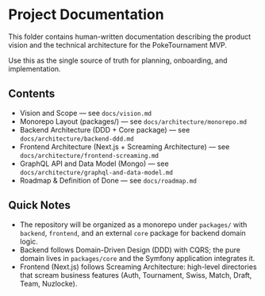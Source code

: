 # Project Documentation

This folder contains human-written documentation describing the product vision and the technical architecture for the PokeTournament MVP.

Use this as the single source of truth for planning, onboarding, and implementation.

## Contents

- Vision and Scope — see `docs/vision.md`
- Monorepo Layout (packages/) — see `docs/architecture/monorepo.md`
- Backend Architecture (DDD + Core package) — see `docs/architecture/backend-ddd.md`
- Frontend Architecture (Next.js + Screaming Architecture) — see `docs/architecture/frontend-screaming.md`
- GraphQL API and Data Model (Mongo) — see `docs/architecture/graphql-and-data-model.md`
- Roadmap & Definition of Done — see `docs/roadmap.md`

## Quick Notes

- The repository will be organized as a monorepo under `packages/` with `backend`, `frontend`, and an external `core` package for backend domain logic.
- Backend follows Domain-Driven Design (DDD) with CQRS; the pure domain lives in `packages/core` and the Symfony application integrates it.
- Frontend (Next.js) follows Screaming Architecture: high-level directories that scream business features (Auth, Tournament, Swiss, Match, Draft, Team, Nuzlocke).


